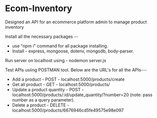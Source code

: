 # Ecom-Inventory
Designed an API for an ecommerce platform admin to manage product inventory

Install all the necessary packages --
- use "npm i" command for all package installing.
- Install - express, mongoose, dotenv, mongodb, body-parser.

Run server on localhost using - nodemon server.js

Test APIs usiing POSTMAN tool. Below are the URL's for all the APIs---
- Add a product - POST - localhost:5000/products/create 
- Get all product - GET - localhost:5000/products/
- Update a product quantity - POST - localhost:5000/products/:id/update_quantity/?number=20  (note: pass number as a query parameter).
- Delete a product - DELETE - localhost:5000/products/6676946cd5fe49575e98e097
